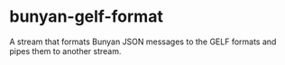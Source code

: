 # bunyan-gelf-format
A stream that formats Bunyan JSON messages to the GELF formats and pipes them to another stream.

